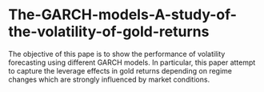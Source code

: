 # The-GARCH-models-A-study-of-the-volatility-of-gold-returns
The objective of this pape is to show the performance of volatility forecasting using different GARCH models. In particular, this paper attempt to capture the leverage effects in gold returns depending on regime changes which are strongly influenced by market conditions.
